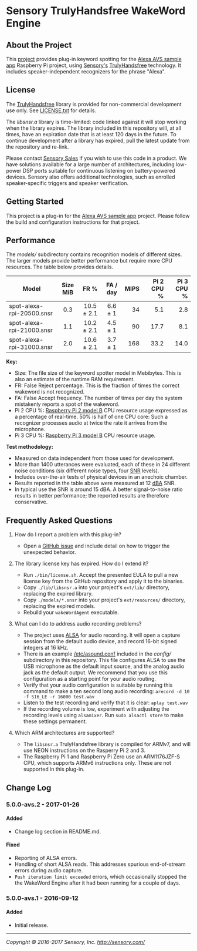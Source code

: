 # Sensory TrulyHandsfree WakeWord Engine


## About the Project

This [project][] provides plug-in keyword spotting for the
[Alexa AVS sample app][alexa] Raspberry Pi project, using
[Sensory's][sensory] [TrulyHandsfree][thf] technology. It includes
speaker-independent recognizers for the phrase "Alexa".

## License

The [TrulyHandsfree][thf] library is provided for non-commercial
development use only. See [LICENSE.txt](LICENSE.txt) for details.

The *libsnsr.a* library is time-limited: code linked
against it will stop working when the library expires. The library included
in this repository will, at all times, have an expiration date that is at
least 120 days in the future. To continue development after a library has
expired, pull the latest update from the repository and re-link.

Please contact [Sensory Sales][sales] if you wish to use this code in a product.
We have solutions available for a large number of architectures,
including low-power DSP ports suitable for continuous listening on
battery-powered devices. Sensory also offers additional technologies, such
as enrolled speaker-specific triggers and speaker verification.


## Getting Started

This project is a plug-in for the [Alexa AVS sample app][alexa] project.
Please follow the build and configuration instructions for that project.

## Performance

The *models/* subdirectory contains recognition models of different sizes.
The larger models provide better performance but require more CPU resources.
The table below provides details.

Model | Size MiB | FR % | FA / day | MIPS |Pi 2 CPU % |Pi 3 CPU %
------|:--------:|:----:|:--------:|-----:|--------:|---------:
spot-alexa-rpi-20500.snsr|0.3|10.5 &plusmn; 2.1|6.6 &plusmn; 1| 34 | 5.1| 2.8
spot-alexa-rpi-21000.snsr|1.1|10.2 &plusmn; 2.1|4.5 &plusmn; 1| 90 |17.7| 8.1
spot-alexa-rpi-31000.snsr|2.0|10.6 &plusmn; 2.1|3.7 &plusmn; 1|168 |33.2|14.0

**Key:**

  * Size: The file size of the keyword spotter model in Mebibytes.
    This is also an estimate of the runtime RAM requirement.
  * FR: False Reject percentage. This is the fraction of times the correct
    wakeword is not recognized.
  * FA: False Accept frequency. The number of times per day the system
    mistakenly reports a spot of the wakeword.
  * Pi 2 CPU %: [Raspberry Pi 2 model B][2B] CPU resource usage
    expressed as a percentage of real-time.
    50% is half of one CPU core: Such a recognizer
    processes audio at twice the rate it arrives from the microphone.
  * Pi 3 CPU %: [Raspberry Pi 3 model B][3B] CPU resource usage.

**Test methodology:**

  * Measured on data independent from those used for development.
  * More than 1400 utterances were evaluated, each of these in 24 different
    noise conditions (six different noise types, four [SNR][] levels).
  * Includes over-the-air tests of physical devices in an anechoic chamber.
  * Results reported in the table above were measured at 12 [dBA] SNR.
  * In typical use the SNR is around 15 dBA. A better signal-to-noise ratio
    results in better performance; the reported results are therefore
   conservative.

## Frequently Asked Questions

1. How do I report a problem with this plug-in?
    * Open a [GitHub issue][issue] and include detail on how to
      trigger the unexpected behavior.

1. The library license key has expired. How do I extend it?
    * Run `./bin/license.sh`. Accept the presented EULA to pull a new license
      key from the GitHub repository and apply it to the binaries.
    * Copy `./lib/libsnsr.a` into your project's `ext/lib/` directory, replacing
      the expired library.
    * Copy `./models/*.snsr` into your project's `ext/resources/` directory,
      replacing the expired models.
    * Rebuild your `wakeWordAgent` executable.

1. What can I do to address audio recording problems?
    * The project uses [ALSA][] for audio recording. It will open a
      capture session from the default audio device, and record 16-bit signed
      integers at 16 kHz.
    * There is an example [/etc/asound.conf][alsacfg] included in the
      *config/* subdirectory in this repository.  This file configures ALSA
      to use the USB microphone as the default input source, and the analog
      audio jack as the default output.  We recommend that you use this
      configuration as a starting point for your audio routing.
    * Verify that your audio configuration is suitable by running this
      command to make a ten second long audio recording:
      `arecord -d 10 -f S16_LE -r 16000 test.wav`
    * Listen to the test recording and verify that it is clear:
      `aplay test.wav`
    * If the recording volume is low, experiment with adjusting the recording
      levels using `alsamixer`. Run `sudo alsactl store` to make these
      settings permanent.

1. Which ARM architectures are supported?
    * The `libsnsr.a` TrulyHandsfree library is compiled for ARMv7, and will
      use NEON instructions on the Rasperry Pi 2 and 3.
    * The Raspberry Pi 1 and Raspberry Pi Zero use an ARM1176JZF-S CPU,
      which supports ARMv6 instructions only. These are not supported in
      this plug-in.


## Change Log

### 5.0.0-avs.2 - 2017-01-26
#### Added
- Change log section in README.md.

#### Fixed
- Reporting of ALSA errors.
- Handling of short ALSA reads. This addresses spurious
  end-of-stream errors during audio capture.
- `Push iteration limit exceeded` errors, which occasionally stopped the
  the WakeWord Engine after it had been running for a couple of days.

### 5.0.0-avs.1 - 2016-09-12
#### Added
- Initial release.

---------
*Copyright &copy; 2016-2017 Sensory, Inc. http://sensory.com/*

[alexa]:   https://github.com/alexa/alexa-avs-sample-app

[sensory]: http://sensory.com/
[sales]:   http://www.sensory.com/support/contact/us-sales/
[thf]:     http://www.sensory.com/products/technologies/trulyhandsfree/
[project]: https://github.com/sensory/alexa-rpi
[issue]:   https://github.com/sensory/alexa-rpi/issues

[dBA]:     https://en.wikipedia.org/wiki/A-weighting
[SNR]:     https://en.wikipedia.org/wiki/Signal-to-noise_ratio
[2B]:      https://www.raspberrypi.org/products/raspberry-pi-2-model-b/
[3B]:      https://www.raspberrypi.org/products/raspberry-pi-3-model-b/
[rj]:      https://www.raspberrypi.org/downloads/raspbian/
[ALSA]:    http://www.alsa-project.org/
[alsamix]: http://askubuntu.com/questions/50067/howto-save-alsamixer-settings
[alsacfg]: http://www.alsa-project.org/main/index.php/Asoundrc
